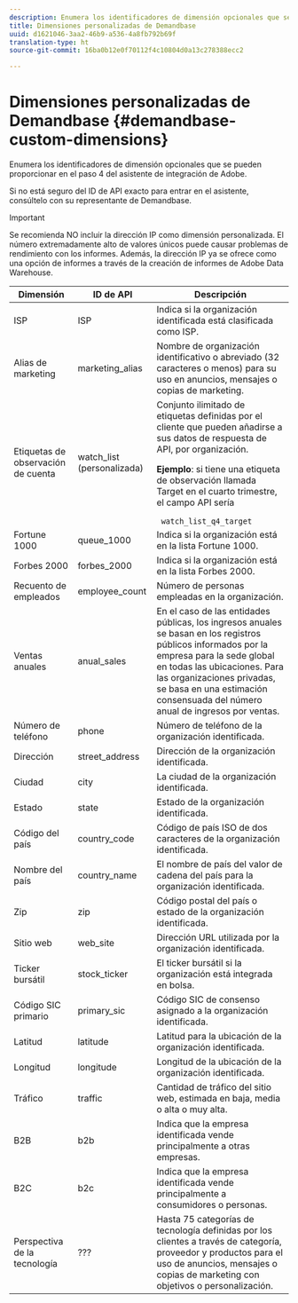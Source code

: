 ```yaml
---
description: Enumera los identificadores de dimensión opcionales que se pueden proporcionar en el paso 4 del asistente de integración de Adobe.
title: Dimensiones personalizadas de Demandbase
uuid: d1621046-3aa2-46b9-a536-4a8fb792b69f
translation-type: ht
source-git-commit: 16ba0b12e0f70112f4c10804d0a13c278388ecc2

---
```



# Dimensiones personalizadas de Demandbase {#demandbase-custom-dimensions}

Enumera los identificadores de dimensión opcionales que se pueden proporcionar en el paso 4 del asistente de integración de Adobe.

Si no está seguro del ID de API exacto para entrar en el asistente, consúltelo con su representante de Demandbase.

>[!IMPORTANT]
>
>Se recomienda NO incluir la dirección IP como dimensión personalizada. El número extremadamente alto de valores únicos puede causar problemas de rendimiento con los informes. Además, la dirección IP ya se ofrece como una opción de informes a través de la creación de informes de Adobe Data Warehouse.

<table id="table_3B44A18BE5FE45BC83389F89B48D9B97"> 
 <thead> 
  <tr> 
   <th colname="col1" class="entry"> Dimensión </th> 
   <th colname="col2" class="entry"> ID de API </th> 
   <th colname="col3" class="entry"> Descripción </th> 
  </tr>
 </thead>
 <tbody> 
  <tr> 
   <td colname="col1"> ISP </td> 
   <td colname="col2"> ISP </td> 
   <td colname="col3"> Indica si la organización identificada está clasificada como ISP. </td> 
  </tr> 
  <tr> 
   <td colname="col1"> Alias de marketing </td> 
   <td colname="col2"> marketing_alias </td> 
   <td colname="col3"> Nombre de organización identificativo o abreviado (32 caracteres o menos) para su uso en anuncios, mensajes o copias de marketing. </td> 
  </tr> 
  <tr> 
   <td colname="col1"> Etiquetas de observación de cuenta </td> 
   <td colname="col2"> watch_list (personalizada) </td> 
   <td colname="col3">Conjunto ilimitado de etiquetas definidas por el cliente que pueden añadirse a sus datos de respuesta de API, por organización. <p><b>Ejemplo</b>: si tiene una etiqueta de observación llamada Target en el cuarto trimestre, el campo API sería </p> <code> watch_list_q4_target</code> </td> 
  </tr> 
  <tr> 
   <td colname="col1"> Fortune 1000 </td> 
   <td colname="col2"> queue_1000 </td> 
   <td colname="col3"> Indica si la organización está en la lista Fortune 1000. </td> 
  </tr> 
  <tr> 
   <td colname="col1"> Forbes 2000 </td> 
   <td colname="col2"> forbes_2000 </td> 
   <td colname="col3"> Indica si la organización está en la lista Forbes 2000. </td> 
  </tr> 
  <tr> 
   <td colname="col1"> Recuento de empleados </td> 
   <td colname="col2"> employee_count </td> 
   <td colname="col3"> Número de personas empleadas en la organización. </td> 
  </tr> 
  <tr> 
   <td colname="col1"> Ventas anuales </td> 
   <td colname="col2"> anual_sales </td> 
   <td colname="col3"> En el caso de las entidades públicas, los ingresos anuales se basan en los registros públicos informados por la empresa para la sede global en todas las ubicaciones. Para las organizaciones privadas, se basa en una estimación consensuada del número anual de ingresos por ventas. </td> 
  </tr> 
  <tr> 
   <td colname="col1"> Número de teléfono </td> 
   <td colname="col2"> phone </td> 
   <td colname="col3"> Número de teléfono de la organización identificada. </td> 
  </tr> 
  <tr> 
   <td colname="col1"> Dirección </td> 
   <td colname="col2"> street_address </td> 
   <td colname="col3"> Dirección de la organización identificada. </td> 
  </tr> 
  <tr> 
   <td colname="col1"> Ciudad </td> 
   <td colname="col2"> city </td> 
   <td colname="col3"> La ciudad de la organización identificada. </td> 
  </tr> 
  <tr> 
   <td colname="col1"> Estado </td> 
   <td colname="col2"> state </td> 
   <td colname="col3"> Estado de la organización identificada. </td> 
  </tr> 
  <tr> 
   <td colname="col1"> Código del país </td> 
   <td colname="col2"> country_code </td> 
   <td colname="col3"> Código de país ISO de dos caracteres de la organización identificada. </td> 
  </tr> 
  <tr> 
   <td colname="col1"> Nombre del país </td> 
   <td colname="col2"> country_name </td> 
   <td colname="col3"> El nombre de país del valor de cadena del país para la organización identificada. </td> 
  </tr> 
  <tr> 
   <td colname="col1"> Zip </td> 
   <td colname="col2"> zip </td> 
   <td colname="col3"> Código postal del país o estado de la organización identificada. </td> 
  </tr> 
  <tr> 
   <td colname="col1"> Sitio web </td> 
   <td colname="col2"> web_site </td> 
   <td colname="col3"> Dirección URL utilizada por la organización identificada. </td> 
  </tr> 
  <tr> 
   <td colname="col1"> Ticker bursátil </td> 
   <td colname="col2"> stock_ticker </td> 
   <td colname="col3"> El ticker bursátil si la organización está integrada en bolsa. </td> 
  </tr> 
  <tr> 
   <td colname="col1"> Código SIC primario </td> 
   <td colname="col2"> primary_sic </td> 
   <td colname="col3"> Código SIC de consenso asignado a la organización identificada. </td> 
  </tr> 
  <tr> 
   <td colname="col1"> Latitud </td> 
   <td colname="col2"> latitude </td> 
   <td colname="col3"> Latitud para la ubicación de la organización identificada. </td> 
  </tr> 
  <tr> 
   <td colname="col1"> Longitud </td> 
   <td colname="col2"> longitude </td> 
   <td colname="col3"> Longitud de la ubicación de la organización identificada. </td> 
  </tr> 
  <tr> 
   <td colname="col1"> Tráfico </td> 
   <td colname="col2"> traffic </td> 
   <td colname="col3"> Cantidad de tráfico del sitio web, estimada en baja, media o alta o muy alta. </td> 
  </tr> 
  <tr> 
   <td colname="col1"> B2B </td> 
   <td colname="col2"> b2b </td> 
   <td colname="col3"> Indica que la empresa identificada vende principalmente a otras empresas. </td> 
  </tr> 
  <tr> 
   <td colname="col1"> B2C </td> 
   <td colname="col2"> b2c </td> 
   <td colname="col3"> Indica que la empresa identificada vende principalmente a consumidores o personas. </td> 
  </tr> 
  <tr> 
   <td colname="col1"> Perspectiva de la tecnología </td> 
   <td colname="col2"> ??? </td> 
   <td colname="col3"> Hasta 75 categorías de tecnología definidas por los clientes a través de categoría, proveedor y productos para el uso de anuncios, mensajes o copias de marketing con objetivos o personalización. </td> 
  </tr> 
 </tbody> 
</table>

